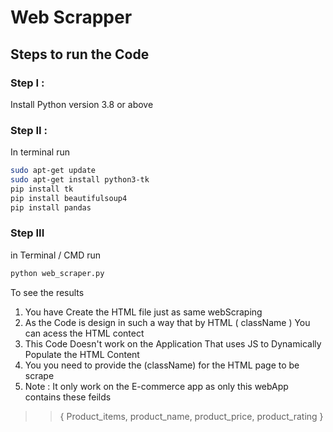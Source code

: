 # Web Scrapper

## Steps to run the Code

### Step I :
Install Python version 3.8 or above

### Step II :
In terminal run 
```bash
sudo apt-get update
sudo apt-get install python3-tk
pip install tk
pip install beautifulsoup4
pip install pandas
```

### Step III 
in Terminal / CMD run
```bash
python web_scraper.py
```

To see the results 
1. You have Create the HTML file just as same webScraping
2. As the Code is design in such a way that by HTML ( className ) You can acess the HTML contect
3. This Code Doesn't work on the Application That uses JS to Dynamically Populate the HTML Content
4. You you need to provide the (className) for the HTML page to be scrape
5. Note : It only work on the E-commerce app as only this webApp contains these feilds
>> { Product_items, product_name, product_price, product_rating }